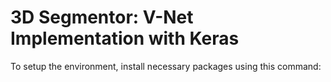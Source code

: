 # 3D Segmentor: V-Net Implementation with Keras

To setup the environment, install necessary packages using this command:
```pip3 install -r require
